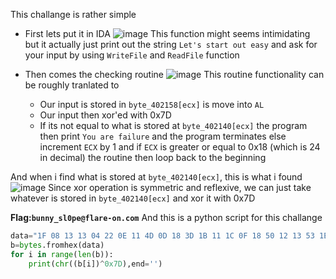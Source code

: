 This challange is rather simple
- First lets put it in IDA
![image](https://github.com/neziRzz/CTF_Writeups/assets/126742756/fe3505cc-de77-484b-84f2-7cfcd0f481ac)
This function might seems intimidating but it actually just print out the string `Let's start out easy` and ask for your input by using `WriteFile` and `ReadFile` function

- Then comes the checking routine
![image](https://github.com/neziRzz/CTF_Writeups/assets/126742756/d7b87237-8340-4785-8ad8-d92c52069c0c)
This routine functionality can be roughly tranlated to
  - Our input is stored in `byte_402158[ecx]` is move into `AL`
  - Our input then xor'ed with 0x7D
  - If its not equal to what is stored at `byte_402140[ecx]` the program then print `You are failure` and the program terminates else increment `ECX`
  by 1 and if `ECX` is greater or equal to 0x18 (which is 24 in decimal) the routine then loop back to the beginning

 And when i find what is stored at `byte_402140[ecx]`, this is what i found
 ![image](https://github.com/neziRzz/CTF_Writeups/assets/126742756/def902b2-a2ea-47c4-849b-23ac30e2e7de)
 Since xor operation is symmetric and reflexive, we can just take whatever is stored in `byte_402140[ecx]` 
 and xor it with 0x7D

**Flag:`bunny_sl0pe@flare-on.com`**
And this is a python script for this challange
```python
data="1F 08 13 13 04 22 0E 11 4D 0D 18 3D 1B 11 1C 0F 18 50 12 13 53 1E 12 10" 
b=bytes.fromhex(data)
for i in range(len(b)):
    print(chr((b[i])^0x7D),end='')
```
